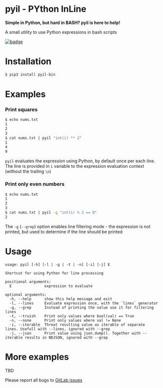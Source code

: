 # pyil - PYthon InLine

**Simple in Python, but hard in BASH? pyil is here to help!**

A small utility to use Python expressions in bash scripts

[![badge](https://badge.fury.io/py/pyil-bin.svg)](https://pypi.python.org/pypi/pyil-bin)


# Installation

```bash
$ pip3 install pyil-bin
```

# Examples

### Print squares

```bash
$ echo nums.txt
1
2
3
$ cat nums.txt | pyil "int(i) ** 2"
1
4
9
```

`pyil` evaluates the expression using Python, by default once per each line.
The line is provided in `i` variable to the expression evaluation context (without the trailing `\n`)

### Print only even numbers

```bash
$ echo nums.txt
1
2
3
$ cat nums.txt | pyil -g "int(i) % 2 == 0"
2
```

The `-g` (`--grep`) option enables line filtering mode - the expression is not printed, but used to determine if the line should be printed


# Usage

```
usage: pyil [-h] [-l | -g | -t | -n] [-i] [-j] E

Shortcut for using Python for line processing

positional arguments:
  E               expression to evaluate

optional arguments:
  -h, --help      show this help message and exit
  -l, --lines     Evaluate expression once, with the `lines` generator
  -g, --grep      Instead of printing the value use it for filtering lines
  -t, --truish    Print only values where bool(val) == True
  -n, --none      Print only values where val != None
  -i, --iterable  Threat resulting value as iterable of separate lines. Usefull with --lines, ignored with --grep
  -j, --json      Print value using json.dump(). Together with --iterable results in NDJSON, ignored with --grep
```

# More examples

TBD

Please report all bugs to [GitLab issues](https://gitlab.com/qwolphin/pyil)
